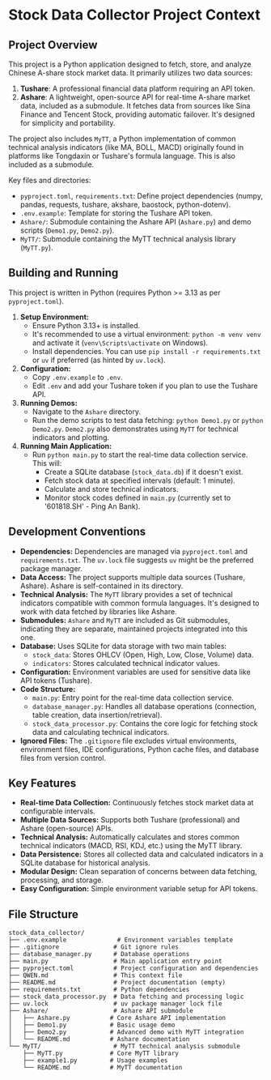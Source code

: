 # Stock Data Collector Project Context

## Project Overview

This project is a Python application designed to fetch, store, and analyze Chinese A-share stock market data. It primarily utilizes two data sources:

1.  **Tushare**: A professional financial data platform requiring an API token.
2.  **Ashare**: A lightweight, open-source API for real-time A-share market data, included as a submodule. It fetches data from sources like Sina Finance and Tencent Stock, providing automatic failover. It's designed for simplicity and portability.

The project also includes `MyTT`, a Python implementation of common technical analysis indicators (like MA, BOLL, MACD) originally found in platforms like Tongdaxin or Tushare's formula language. This is also included as a submodule.

Key files and directories:
*   `pyproject.toml`, `requirements.txt`: Define project dependencies (numpy, pandas, requests, tushare, akshare, baostock, python-dotenv).
*   `.env.example`: Template for storing the Tushare API token.
*   `Ashare/`: Submodule containing the Ashare API (`Ashare.py`) and demo scripts (`Demo1.py`, `Demo2.py`).
*   `MyTT/`: Submodule containing the MyTT technical analysis library (`MyTT.py`).

## Building and Running

This project is written in Python (requires Python >= 3.13 as per `pyproject.toml`).

1.  **Setup Environment:**
    *   Ensure Python 3.13+ is installed.
    *   It's recommended to use a virtual environment: `python -m venv venv` and activate it (`venv\Scripts\activate` on Windows).
    *   Install dependencies. You can use `pip install -r requirements.txt` or `uv` if preferred (as hinted by `uv.lock`).
2.  **Configuration:**
    *   Copy `.env.example` to `.env`.
    *   Edit `.env` and add your Tushare token if you plan to use the Tushare API.
3.  **Running Demos:**
    *   Navigate to the `Ashare` directory.
    *   Run the demo scripts to test data fetching: `python Demo1.py` or `python Demo2.py`. `Demo2.py` also demonstrates using `MyTT` for technical indicators and plotting.
4.  **Running Main Application:**
    *   Run `python main.py` to start the real-time data collection service. This will:
        *   Create a SQLite database (`stock_data.db`) if it doesn't exist.
        *   Fetch stock data at specified intervals (default: 1 minute).
        *   Calculate and store technical indicators.
        *   Monitor stock codes defined in `main.py` (currently set to '601818.SH' - Ping An Bank).

## Development Conventions

*   **Dependencies:** Dependencies are managed via `pyproject.toml` and `requirements.txt`. The `uv.lock` file suggests `uv` might be the preferred package manager.
*   **Data Access:** The project supports multiple data sources (Tushare, Ashare). Ashare is self-contained in its directory.
*   **Technical Analysis:** The `MyTT` library provides a set of technical indicators compatible with common formula languages. It's designed to work with data fetched by libraries like Ashare.
*   **Submodules:** `Ashare` and `MyTT` are included as Git submodules, indicating they are separate, maintained projects integrated into this one.
*   **Database:** Uses SQLite for data storage with two main tables:
    *   `stock_data`: Stores OHLCV (Open, High, Low, Close, Volume) data.
    *   `indicators`: Stores calculated technical indicator values.
*   **Configuration:** Environment variables are used for sensitive data like API tokens (Tushare).
*   **Code Structure:**
    *   `main.py`: Entry point for the real-time data collection service.
    *   `database_manager.py`: Handles all database operations (connection, table creation, data insertion/retrieval).
    *   `stock_data_processor.py`: Contains the core logic for fetching stock data and calculating technical indicators.
*   **Ignored Files:** The `.gitignore` file excludes virtual environments, environment files, IDE configurations, Python cache files, and database files from version control.

## Key Features

*   **Real-time Data Collection:** Continuously fetches stock market data at configurable intervals.
*   **Multiple Data Sources:** Supports both Tushare (professional) and Ashare (open-source) APIs.
*   **Technical Analysis:** Automatically calculates and stores common technical indicators (MACD, RSI, KDJ, etc.) using the MyTT library.
*   **Data Persistence:** Stores all collected data and calculated indicators in a SQLite database for historical analysis.
*   **Modular Design:** Clean separation of concerns between data fetching, processing, and storage.
*   **Easy Configuration:** Simple environment variable setup for API tokens.

## File Structure

```
stock_data_collector/
├── .env.example              # Environment variables template
├── .gitignore               # Git ignore rules
├── database_manager.py      # Database operations
├── main.py                  # Main application entry point
├── pyproject.toml           # Project configuration and dependencies
├── QWEN.md                  # This context file
├── README.md                # Project documentation (empty)
├── requirements.txt         # Python dependencies
├── stock_data_processor.py  # Data fetching and processing logic
├── uv.lock                  # uv package manager lock file
├── Ashare/                  # Ashare API submodule
│   ├── Ashare.py           # Core Ashare API implementation
│   ├── Demo1.py            # Basic usage demo
│   ├── Demo2.py            # Advanced demo with MyTT integration
│   └── README.md           # Ashare documentation
└── MyTT/                    # MyTT technical analysis submodule
    ├── MyTT.py             # Core MyTT library
    ├── example1.py         # Usage examples
    └── README.md           # MyTT documentation
```